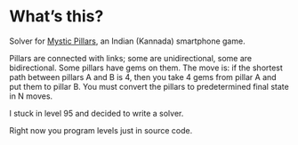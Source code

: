 ﻿# What’s this?

Solver for [Mystic Pillars](https://play.google.com/store/apps/details?id=com.HolyCow.MysticPillars), an Indian (Kannada) smartphone game.

Pillars are connected with links; some are unidirectional, some are bidirectional. Some pillars have gems on them. The move is: if the shortest path between pillars A and B is 4, then you take 4 gems from pillar A and put them to pillar B. You must convert the pillars to predetermined final state in N moves.

I stuck in level 95 and decided to write a solver.

Right now you program levels just in source code.

